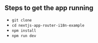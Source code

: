 ## Steps to get the app running

- `git clone`
- `cd nextjs-app-router-i18n-example`
- `npm install`
- `npm run dev`
